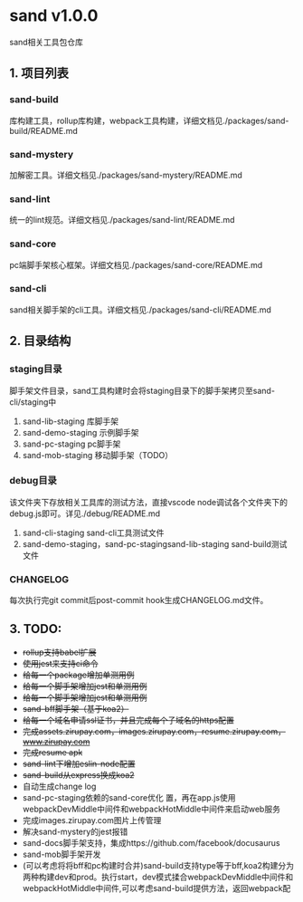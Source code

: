 # sand v1.0.0 
sand相关工具包仓库

## 1. 项目列表
### sand-build
库构建工具，rollup库构建，webpack工具构建，详细文档见./packages/sand-build/README.md
### sand-mystery
加解密工具。详细文档见./packages/sand-mystery/README.md
### sand-lint
统一的lint规范。详细文档见./packages/sand-lint/README.md
### sand-core
pc端脚手架核心框架。详细文档见./packages/sand-core/README.md
### sand-cli
sand相关脚手架的cli工具。详细文档见./packages/sand-cli/README.md

## 2. 目录结构
### staging目录
脚手架文件目录，sand工具构建时会将staging目录下的脚手架拷贝至sand-cli/staging中
1. sand-lib-staging 库脚手架
2. sand-demo-staging 示例脚手架
3. sand-pc-staging pc脚手架
4. sand-mob-staging 移动脚手架（TODO）
### debug目录
该文件夹下存放相关工具库的测试方法，直接vscode node调试各个文件夹下的debug.js即可。详见./debug/README.md
1. sand-cli-staging sand-cli工具测试文件
2. sand-demo-staging，sand-pc-stagingsand-lib-staging sand-build测试文件

### CHANGELOG
每次执行完git commit后post-commit hook生成CHANGELOG.md文件。

## 3. TODO:
- ~~rollup支持babel扩展~~
- ~~使用jest来支持ci命令~~
- ~~给每一个package增加单测用例~~
- ~~给每一个脚手架增加jest和单测用例~~
- ~~给每一个脚手架增加jest和单测用例~~
- ~~sand-bff脚手架（基于koa2）~~
- ~~给每一个域名申请ssl证书，并且完成每个子域名的https配置~~
- ~~完成assets.zirupay.com，images.zirupay.com，resume.zirupay.com，www.zirupay.com~~
- ~~完成resume apk~~
- ~~sand-lint下增加eslin-node配置~~
- ~~sand-build从express换成koa2~~
- 自动生成change log
- sand-pc-staging依赖的sand-core优化
置，再在app.js使用webpackDevMiddle中间件和webpackHotMiddle中间件来启动web服务
- 完成images.zirupay.com图片上传管理
- 解决sand-mystery的jest报错
- sand-docs脚手架支持，集成https://github.com/facebook/docusaurus
- sand-mob脚手架开发
- (可以考虑将将bff和pc构建时合并)sand-build支持type等于bff,koa2构建分为两种构建dev和prod。执行start，dev模式揉合webpackDevMiddle中间件和webpackHotMiddle中间件,可以考虑sand-build提供方法，返回webpack配
